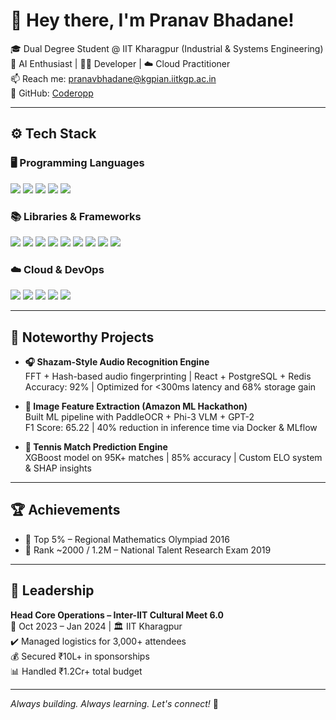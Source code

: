 # 👋 Hey there, I'm Pranav Bhadane!

🎓 Dual Degree Student @ IIT Kharagpur (Industrial & Systems Engineering)  
🧠 AI Enthusiast | 🧑‍💻 Developer | ☁️ Cloud Practitioner  
📫 Reach me: [pranavbhadane@kgpian.iitkgp.ac.in](mailto:pranavbhadane@kgpian.iitkgp.ac.in)  
🔗 GitHub: [Coderopp](https://github.com/Coderopp)

---

## ⚙️ Tech Stack

### 🖥️ Programming Languages
<p align="left">
  <img src="https://img.shields.io/badge/C++-00599C?style=for-the-badge&logo=c%2B%2B&logoColor=white" />
  <img src="https://img.shields.io/badge/Python-3776AB?style=for-the-badge&logo=python&logoColor=white" />
  <img src="https://img.shields.io/badge/TypeScript-3178C6?style=for-the-badge&logo=typescript&logoColor=white" />
  <img src="https://img.shields.io/badge/JavaScript-F7DF1E?style=for-the-badge&logo=javascript&logoColor=black" />
  <img src="https://img.shields.io/badge/SQL-4479A1?style=for-the-badge&logo=mysql&logoColor=white" />
</p>

### 📚 Libraries & Frameworks
<p align="left">
  <img src="https://img.shields.io/badge/Pandas-150458?style=for-the-badge&logo=pandas&logoColor=white" />
  <img src="https://img.shields.io/badge/Numpy-013243?style=for-the-badge&logo=numpy&logoColor=white" />
  <img src="https://img.shields.io/badge/Scikit--Learn-F7931E?style=for-the-badge&logo=scikit-learn&logoColor=white" />
  <img src="https://img.shields.io/badge/TensorFlow-FF6F00?style=for-the-badge&logo=tensorflow&logoColor=white" />
  <img src="https://img.shields.io/badge/PyTorch-EE4C2C?style=for-the-badge&logo=pytorch&logoColor=white" />
  <img src="https://img.shields.io/badge/Transformers-FFBF00?style=for-the-badge&logo=huggingface&logoColor=black" />
  <img src="https://img.shields.io/badge/Langchain-000000?style=for-the-badge&logo=langchain&logoColor=white" />
  <img src="https://img.shields.io/badge/FastAPI-009688?style=for-the-badge&logo=fastapi&logoColor=white" />
  <img src="https://img.shields.io/badge/Flask-000000?style=for-the-badge&logo=flask&logoColor=white" />
</p>

### ☁️ Cloud & DevOps
<p align="left">
  <img src="https://img.shields.io/badge/AWS-232F3E?style=for-the-badge&logo=amazon-aws&logoColor=white" />
  <img src="https://img.shields.io/badge/Azure-0078D4?style=for-the-badge&logo=microsoft-azure&logoColor=white" />
  <img src="https://img.shields.io/badge/Docker-2496ED?style=for-the-badge&logo=docker&logoColor=white" />
  <img src="https://img.shields.io/badge/MLflow-0194E2?style=for-the-badge&logo=mlflow&logoColor=white" />
  <img src="https://img.shields.io/badge/Google%20Colab-F9AB00?style=for-the-badge&logo=google-colab&logoColor=black" />
</p>

---

## 🧪 Noteworthy Projects

- **🎧 Shazam-Style Audio Recognition Engine**  
  FFT + Hash-based audio fingerprinting | React + PostgreSQL + Redis  
  Accuracy: 92% | Optimized for <300ms latency and 68% storage gain

- **🧾 Image Feature Extraction (Amazon ML Hackathon)**  
  Built ML pipeline with PaddleOCR + Phi-3 VLM + GPT-2  
  F1 Score: 65.22 | 40% reduction in inference time via Docker & MLflow

- **🎾 Tennis Match Prediction Engine**  
  XGBoost model on 95K+ matches | 85% accuracy | Custom ELO system & SHAP insights

---

## 🏆 Achievements

- 🧮 Top 5% – Regional Mathematics Olympiad 2016  
- 🥇 Rank ~2000 / 1.2M – National Talent Research Exam 2019  

---

## 👥 Leadership

**Head Core Operations – Inter-IIT Cultural Meet 6.0**  
📅 Oct 2023 – Jan 2024 | 🏛️ IIT Kharagpur  
✔️ Managed logistics for 3,000+ attendees  
💰 Secured ₹10L+ in sponsorships  
📊 Handled ₹1.2Cr+ total budget

---

_Always building. Always learning. Let's connect!_ 🚀
